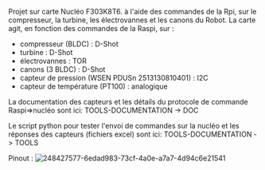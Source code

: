 Projet sur carte Nucléo F303K8T6. à l'aide des commandes de la Rpi, sur le compresseur, la turbine, les électrovannes et les canons du Robot.
La carte agit, en fonction des commandes de la Raspi, sur :
  - compresseur (BLDC) : D-Shot
  - turbine : D-Shot
  - électrovannes : TOR
  - canons (3 BLDC) : D-Shot
  - capteur de pression (WSEN PDUSn 2513130810401) : I2C
  - capteur de température (PT100) : analogique

La documentation des capteurs et les détails du protocole de commande Raspi=>nucléo sont ici:
TOOLS-DOCUMENTATION -> DOC

Le script python pour tester l'envoi de commandes sur la nucléo et les réponses des capteurs (fichiers excel) sont ici:
TOOLS-DOCUMENTATION -> TOOLS

Pinout : 
![248427577-6edad983-73cf-4a0e-a7a7-4d94c6e21541](https://github.com/goldobot/Carte_pneumatique/assets/90452075/e60d1074-b717-4cae-9470-711d7ffcace7)
